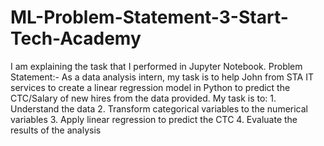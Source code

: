 # ML-Problem-Statement-3-Start-Tech-Academy
I am explaining the task that I performed in Jupyter Notebook.  Problem Statement:- As a data analysis intern, my task is to help John from STA IT services to create a linear regression model in Python to predict the CTC/Salary of new hires from the data provided.  My task is to:  1. Understand the data 2. Transform categorical variables to the numerical variables 3. Apply linear regression to predict the CTC 4. Evaluate the results of the analysis
